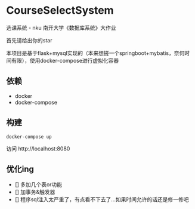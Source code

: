 # CourseSelectSystem
选课系统 - nku 南开大学《数据库系统》大作业

首先请给出你的star

本项目是基于flask+mysql实现的（本来想搓一个springboot+mybatis，奈何时间有限），使用docker-compose进行虚拟化容器

## 依赖

- docker
- docker-compose

## 构建

```shell
docker-compose up
```

访问 http://localhost:8080 

## 优化ing

- [] 多加几个表or功能
- [] 加事务&触发器
- [] 程序sql注入太严重了，有点看不下去了...如果时间允许的话还是修一修吧
